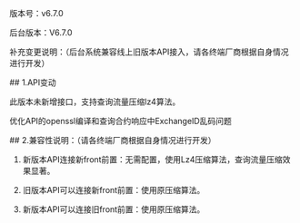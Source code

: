 <p>版本号：v6.7.0</p>
<p>后台版本：V6.7.0</p>
<p>补充变更说明：（后台系统兼容线上旧版本API接入，请各终端厂商根据自身情况进行开发）</p>
<span class="anchor" id="41452c45-cb51-43c2-881b-e7a6a3431ffd"></span>
## 1.API变动
<p>此版本未新增接口，支持查询流量压缩lz4算法。</p>
<p>优化API的openssl编译和查询合约响应中ExchangeID乱码问题</p>
<span class="anchor" id="fbb9d4c1-aee7-41bc-b9bf-acb4bce3de9d"></span>
## 2.兼容性说明：（请各终端厂商根据自身情况进行开发）
<ol>
<li><p>新版本API连接新front前置：无需配置，使用Lz4压缩算法，查询流量压缩效果显著。</p></li>
<li><p>旧版本API可以连接新front前置：使用原压缩算法。</p></li>
<li><p>新版本API可以连接旧front前置：使用原压缩算法。</p></li>
</ol>
